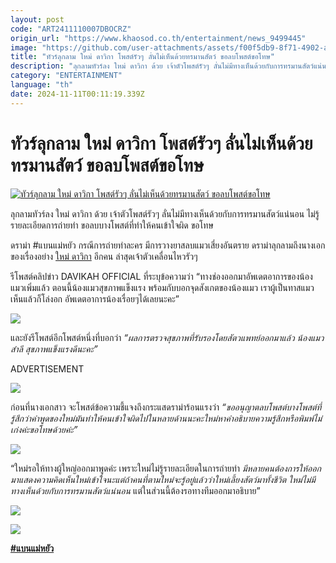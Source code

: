 ```yaml
---
layout: post
code: "ART2411110007DBOCRZ"
origin_url: "https://www.khaosod.co.th/entertainment/news_9499445"
image: "https://github.com/user-attachments/assets/f00f5db9-8f71-4902-ad23-5fcb891d966c"
title: "ทัวร์ลุกลาม ใหม่ ดาวิกา โพสต์รัวๆ ลั่นไม่เห็นด้วยทรมานสัตว์ ขอลบโพสต์ขอโทษ"
description: "ลุกลามทัวร์ลง ใหม่ ดาวิกา ด้วย เจ้าตัวโพสต์รัวๆ ลั่นไม่มีทางเห็นด้วยกับการทรมานสัตว์แน่นอน ไม่รู้รายละเอียดการถ่ายทำ ขอลบบางโพสต์ที่ทำให้คนเข้าใจผิด ขอโทษ"
category: "ENTERTAINMENT"
language: "th"
date: 2024-11-11T00:11:19.339Z
---
```


# ทัวร์ลุกลาม ใหม่ ดาวิกา โพสต์รัวๆ ลั่นไม่เห็นด้วยทรมานสัตว์ ขอลบโพสต์ขอโทษ

[![ทัวร์ลุกลาม ใหม่ ดาวิกา โพสต์รัวๆ ลั่นไม่เห็นด้วยทรมานสัตว์ ขอลบโพสต์ขอโทษ](https://www.khaosod.co.th/wpapp/uploads/2024/11/davicat1111679998.jpg "ทัวร์ลุกลาม ใหม่ ดาวิกา โพสต์รัวๆ ลั่นไม่เห็นด้วยทรมานสัตว์ ขอลบโพสต์ขอโทษ")](https://www.khaosod.co.th/wpapp/uploads/2024/11/davicat1111679998.jpg)

ลุกลามทัวร์ลง ใหม่ ดาวิกา ด้วย เจ้าตัวโพสต์รัวๆ ลั่นไม่มีทางเห็นด้วยกับการทรมานสัตว์แน่นอน ไม่รู้รายละเอียดการถ่ายทำ ขอลบบางโพสต์ที่ทำให้คนเข้าใจผิด ขอโทษ

ดราม่า #แบนแม่หยัว กรณีการถ่ายทำละคร มีการวางยาสลบแมวเสี่ยงอันตราย ดราม่าลุกลามถึงนางเอกของเรื่องอย่าง [ใหม่ ดาวิกา](https://x.com/DavikaH) อีกคน ล่าสุดเจ้าตัวเคลื่อนไหวรัวๆ

รีโพสต์คลิปข่าว DAVIKAH OFFICIAL ที่ระบุข้อความว่า “ทางช่องออกมาอัพเดตอาการของน้องแมวเพิ่มแล้ว ตอนนี้น้องแมวสุขภาพแข็งแรง พร้อมกับบอกจุดสังเกตของน้องแมว เราผู้เป็นทาสแมวเห็นแล้วก็โล่งอก อัพเดตอาการน้องเรื่อยๆได้เลยนะคะ”

[![](https://www.khaosod.co.th/wpapp/uploads/2024/11/davicat1111671.jpg)](https://www.khaosod.co.th/wpapp/uploads/2024/11/davicat1111671.jpg)

และยังรีโพสต์อีกโพสต์หนึ่งที่บอกว่า _“ผลการตรวจสุขภาพที่รับรองโดยสัตวแพทย์ออกมาแล้ว น้องแมวสำลี สุขภาพแข็งแรงดีนะคะ”_

ADVERTISEMENT

[![](https://www.khaosod.co.th/wpapp/uploads/2024/11/davicat1111672.jpg)](https://www.khaosod.co.th/wpapp/uploads/2024/11/davicat1111672.jpg)

ก่อนที่นางเอกสาว จะโพสต์ข้อความชี้แจงถึงกระแสดราม่าร้อนแรงว่า _“ขออนุญาตลบโพสต์บางโพสต์ที่รู้สึกว่าคำพูดของใหม่มันทำให้คนเข้าใจผิดไปในหลายด้านนะคะใหม่หาคำอธิบายความรู้สึกหรือพิมพ์ไม่เก่งค่ะขอโทษด้วยค่ะ”_

[![](https://www.khaosod.co.th/wpapp/uploads/2024/11/davicat1111674.jpg)](https://www.khaosod.co.th/wpapp/uploads/2024/11/davicat1111674.jpg)

“ใหม่รอให้ทางผู้ใหญ่ออกมาพูดค่ะ เพราะใหม่ไม่รู้รายละเอียดในการถ่ายทำ _มีหลายคนต้องการให้ออกมาแสดงความคิดเห็นใหม่เข้าใจนะแต่ถ้าคนที่ตามใหม่จะรู้อยู่แล้วว่าใหม่เลี้ยงสัตว์มาทั้งชีวิต ใหม่ไม่มีทางเห็นด้วยกับการทรมานสัตว์แน่นอน_ แต่ในส่วนนี้ต้องรอทางทีมออกมาอธิบาย”

[![](https://www.khaosod.co.th/wpapp/uploads/2024/11/davicat111167611.jpg)](https://www.khaosod.co.th/wpapp/uploads/2024/11/davicat111167611.jpg)

[![](https://www.khaosod.co.th/wpapp/uploads/2024/11/davicat1111675.jpg)](https://www.khaosod.co.th/wpapp/uploads/2024/11/davicat1111675.jpg)

[**#แบนแม่หยัว**](https://x.com/search?q=%23%E0%B9%81%E0%B8%9A%E0%B8%99%E0%B9%81%E0%B8%A1%E0%B9%88%E0%B8%AB%E0%B8%A2%E0%B8%B1%E0%B8%A7&src=trend_click&vertical=trends)